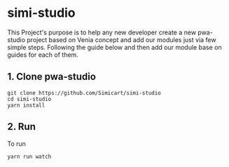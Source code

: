 # simi-studio

This Project's purpose is to help any new developer create a new pwa-studio project based on Venia concept and add our modules just via few simple steps. Following the guide below and then add our module base on guides for each of them.

## 1. Clone pwa-studio
```
git clone https://github.com/Simicart/simi-studio
cd simi-studio
yarn install
```

## 2. Run
To run
```
yarn run watch
```
